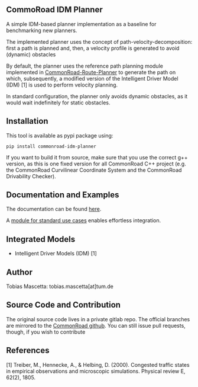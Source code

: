 ## CommoRoad IDM Planner
A simple IDM-based planner implementation as a baseline for benchmarking new planners. 

The implemented planner uses the concept of path-velocity-decomposition: first a path is planned and, then, 
a velocity profile is generated to avoid (dynamic) obstacles

By default, the planner uses the reference path planning module 
implemented in [CommonRoad-Route-Planner](https://cps.pages.gitlab.lrz.de/commonroad-route-planner/) to generate the path
on which, subsequently, a modified version of the Intelligent Driver Model (IDM) [1] is used to perform velocity planning.

In standard configuration, the planner only avoids dynamic obstacles, as it would wait indefinitely for static obstacles.

## Installation
This tool is available as pypi package using:
```
pip install commonroad-idm-planner
```

If you want to build it from source, make sure that you use the correct g++ version, as this is one fixed version
for all CommonRoad C++ project (e.g. the CommonRoad Curvilinear Coordinate System and the CommonRoad Drivability Checker).

## Documentation and Examples
The documentation can be found [here](https://commonroad-idm-planner-ddfe71.pages.gitlab.lrz.de/). 

A [module for standard use cases](https://commonroad-idm-planner-ddfe71.pages.gitlab.lrz.de/easy_api/) enables effortless integration.

## Integrated Models
- Intelligent Driver Models (IDM) [1]

## Author
Tobias Mascetta: tobias.mascetta[at]tum.de

## Source Code and Contribution
The original source code lives in a private gitlab repo. The official branches are mirrored to the [CommonRoad github](https://github.com/CommonRoad).
You can still issue pull requests, though, if you wish to contribute

## References
[1] Treiber, M., Hennecke, A., & Helbing, D. (2000). Congested traffic states in empirical observations and microscopic simulations. Physical review E, 62(2), 1805.